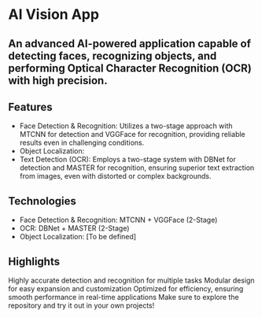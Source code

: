 # AI Vision App
## An advanced AI-powered application capable of detecting faces, recognizing objects, and performing Optical Character Recognition (OCR) with high precision.

## Features
- Face Detection & Recognition: Utilizes a two-stage approach with MTCNN for detection and VGGFace for recognition, providing reliable results even in challenging conditions.
- Object Localization: 
- Text Detection (OCR): Employs a two-stage system with DBNet for detection and MASTER for recognition, ensuring superior text extraction from images, even with distorted or complex backgrounds.
## Technologies
- Face Detection & Recognition: MTCNN + VGGFace (2-Stage)
- OCR: DBNet + MASTER (2-Stage)
- Object Localization: [To be defined]
## Highlights
Highly accurate detection and recognition for multiple tasks
Modular design for easy expansion and customization
Optimized for efficiency, ensuring smooth performance in real-time applications
Make sure to explore the repository and try it out in your own projects!
